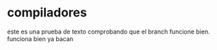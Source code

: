 # compiladores
este es una prueba de texto
comprobando que el branch funcione bien.
funciona bien
ya bacan

